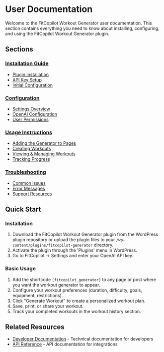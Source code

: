 # User Documentation

Welcome to the FitCopilot Workout Generator user documentation. This section contains everything you need to know about installing, configuring, and using the FitCopilot Workout Generator plugin.

## Sections

### [Installation Guide](./installation/index.md)
- [Plugin Installation](./installation/plugin-installation.md)
- [API Key Setup](./installation/api-key-setup.md)
- [Initial Configuration](./installation/initial-configuration.md)

### [Configuration](./configuration/index.md)
- [Settings Overview](./configuration/settings-overview.md)
- [OpenAI Configuration](./configuration/openai-configuration.md)
- [User Permissions](./configuration/user-permissions.md)

### [Usage Instructions](./usage/index.md)
- [Adding the Generator to Pages](./usage/adding-generator.md)
- [Creating Workouts](./usage/creating-workouts.md)
- [Viewing & Managing Workouts](./usage/managing-workouts.md)
- [Tracking Progress](./usage/tracking-progress.md)

### [Troubleshooting](./troubleshooting/index.md)
- [Common Issues](./troubleshooting/common-issues.md)
- [Error Messages](./troubleshooting/error-messages.md)
- [Support Resources](./troubleshooting/support-resources.md)

## Quick Start

### Installation

1. Download the FitCopilot Workout Generator plugin from the WordPress plugin repository or upload the plugin files to your `/wp-content/plugins/fitcopilot-generator` directory.
2. Activate the plugin through the 'Plugins' menu in WordPress.
3. Go to FitCopilot → Settings and enter your OpenAI API key.

### Basic Usage

1. Add the shortcode `[fitcopilot_generator]` to any page or post where you want the workout generator to appear.
2. Configure your workout preferences (duration, difficulty, goals, equipment, restrictions).
3. Click "Generate Workout" to create a personalized workout plan.
4. Save, print, or share your workout.
5. Track your completed workouts in the workout history section.

## Related Resources

- [Developer Documentation](../developer/index.md) - Technical documentation for developers
- [API Reference](../developer/api/index.md) - API documentation for integrations 